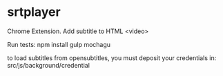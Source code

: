 # srtplayer
Chrome Extension. Add subtitle to HTML &lt;video>

Run tests:
npm install
gulp mochagu

to load subtitles from opensubtitles, you must deposit your credentials in:
src/js/background/credential